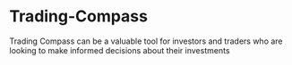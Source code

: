 # Trading-Compass
Trading Compass can be a valuable tool for investors and traders who are looking to make informed decisions about their investments

